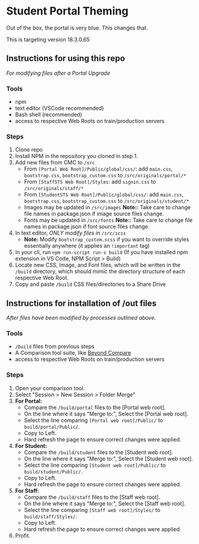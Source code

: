 # Student Portal Theming

Out of the box, the portal is very blue.
This changes that.

This is targeting version 18.3.0.65


## Instructions for using this repo 
_For modifying files after a Portal Upgrade_

### Tools
- npm
- text editor (VSCode recommended)
- Bash shell (recommended)
- access to respective Web Roots on train/production servers

### Steps
1. Clone repo
2. Install NPM in the repository you cloned in step 1.
3. Add new files from CMC to `/src` 
   - From `[Portal Web Root]/Public/global/css/`: add `main.css`, `bootstrap.css`, `bootstrap_custom.css` to `/src/originals/portal/*`
   - From `[StaffSTS Web Root]/Styles`: add `signin.css` to `/src/originals/staff/*`
   - From `[StudentSTS Web Root]/Public/global/css/`: add `main.css`, `bootstrap.css`, `bootstrap_custom.css` to `/src/originals/student/*`
   - Images may be updated in `/src/images` **Note::** Take care to change file names in package.json if image source files change. 
   - Fonts may be updated in `/src/fonts` **Note::** Take care to change file names in package.json if font source files change. 
4. In text editor, *ONLY modify files in `/src/scss`*
   - **Note:** Modify `bootstrap_custom.scss` if you want to override styles essentially anywhere (it applies an `!important` tag)
5. In your cli, run `npm run-script run-s build` (If you have installed npm extension in VS Code, NPM Script > Build) 
6. Locate new CSS, Image, and Font files, which will be written in the `/build` directory, which should mimic the directory structure of each respective Web Root. 
7. Copy and paste `/build` CSS files/directories to a Share Drive

## Instructions for installation of /out files 
_After files have been modified by processes outlined above._ 

### Tools
- `/build` files from previous steps
- A Comparison tool suite, like [Beyond Compare](https://www.scootersoftware.com/)
- access to respective Web Roots on train/production servers

### Steps
1. Open your comparison tool. 
2. Select "Session > New Session > Folder Merge"
3. **For Portal:** 
   - Compare the `/build/portal` files to the [Portal web root]. 
   - On the line where it says "Merge to:", Select the [Portal web root]. 
   - Select the line comparing `[Portal web root]/Public/` to `build/portal/Public/`.
   - Copy to Left.
   - Hard refresh the page to ensure correct changes were applied.
4. **For Student:** 
   - Compare the `/build/student` files to the [Student web root]. 
   - On the line where it says "Merge to:", Select the [Student web root]. 
   - Select the line comparing `[Student web root]/Public/` to `build/student/Public/`.
   - Copy to Left.
   - Hard refresh the page to ensure correct changes were applied.
5. **For Staff:** 
   - Compare the `/build/staff` files to the [Staff web root]. 
   - On the line where it says "Merge to:", Select the [Staff web root]. 
   - Select the line comparing `[Staff web root]/Styles/` to `build/staff/Styles/`.
   - Copy to Left.
   - Hard refresh the page to ensure correct changes were applied.   
6. Profit.
